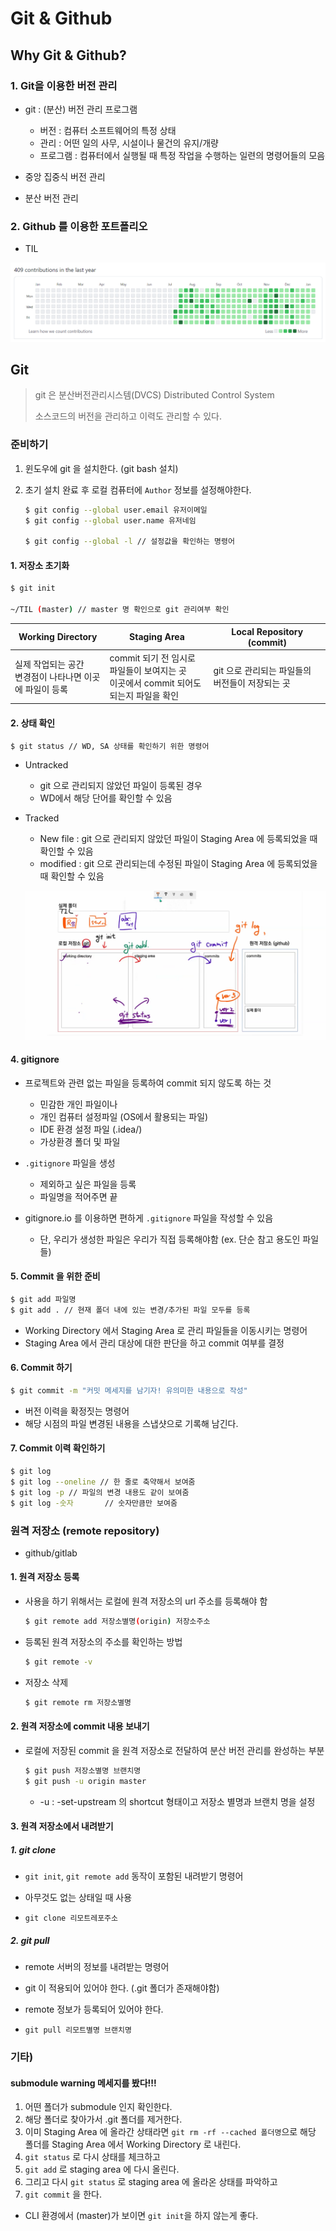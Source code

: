 # Git & Github



## Why Git & Github?

### 1. Git을 이용한 버전 관리

* git : (분산) 버전 관리 프로그램
  * 버전 : 컴퓨터 소프트웨어의 특정 상태
  * 관리 : 어떤 일의 사무, 시설이나 물건의 유지/개량
  * 프로그램 : 컴퓨터에서 실행될 때 특정 작업을 수행하는 일련의 명령어들의 모음

* 중앙 집중식 버전 관리
* 분산 버전 관리



### 2. Github 를 이용한 포트폴리오

* TIL

![image-20220113160204034](git.assets/image-20220113160204034.png)



## Git

>  git 은 분산버전관리시스템(DVCS) Distributed Control System
>
> 소스코드의 버전을 관리하고 이력도 관리할 수 있다.

### 준비하기

1. 윈도우에 git 을 설치한다. (git bash 설치)

2. 초기 설치 완료 후 로컬 컴퓨터에 `Author` 정보를 설정해야한다.

   ```bash
   $ git config --global user.email 유저이메일
   $ git config --global user.name 유저네임
   
   $ git config --global -l // 설정값을 확인하는 명령어
   ```



#### 1. 저장소 초기화

```bash
$ git init

~/TIL (master) // master 명 확인으로 git 관리여부 확인
```

| Working Directory                                            | Staging Area                                                 | Local Repository (commit)                       |
| ------------------------------------------------------------ | ------------------------------------------------------------ | ----------------------------------------------- |
| 실제 작업되는 공간<br />변경점이 나타나면 이곳에 파일이 등록 | commit 되기 전 임시로 파일들이 보여지는 곳<br />이곳에서 commit 되어도 되는지 파일을 확인 | git 으로 관리되는 파일들의 버전들이 저장되는 곳 |



#### 2. 상태 확인

```bash
$ git status // WD, SA 상태를 확인하기 위한 명령어
```

* Untracked

  * git 으로 관리되지 않았던 파일이 등록된 경우
  * WD에서 해당 단어를 확인할 수 있음

* Tracked

  * New file : git 으로 관리되지 않았던 파일이 Staging Area 에 등록되었을 때 확인할 수 있음
  * modified : git 으로 관리되는데 수정된 파일이 Staging Area 에 등록되었을 때 확인할 수 있음

  ![58](git.assets/58.png)

#### 4. gitignore

* 프로젝트와 관련 없는 파일을 등록하여 commit 되지 않도록 하는 것
  * 민감한 개인 파일이나
  * 개인 컴퓨터 설정파일 (OS에서 활용되는 파일)
  * IDE 환경 설정 파일 (.idea/)
  * 가상환경 폴더 및 파일

* `.gitignore` 파일을 생성
  * 제외하고 싶은 파일을 등록
  * 파일명을 적어주면 끝
* gitignore.io 를 이용하면 편하게 `.gitignore` 파일을 작성할 수 있음
  * 단, 우리가 생성한 파일은 우리가 직접 등록해야함 (ex. 단순 참고 용도인 파일들)



#### 5. Commit 을 위한 준비

```bash
$ git add 파일명
$ git add . // 현재 폴더 내에 있는 변경/추가된 파일 모두를 등록
```

* Working Directory 에서 Staging Area 로 관리 파일들을 이동시키는 명령어
* Staging Area 에서 관리 대상에 대한 판단을 하고 commit 여부를 결정



#### 6. Commit 하기

```bash
$ git commit -m "커밋 메세지를 남기자! 유의미한 내용으로 작성"
```

* 버전 이력을 확정짓는 명령어
* 해당 시점의 파일 변경된 내용을 스냅샷으로 기록해 남긴다.



#### 7. Commit 이력 확인하기

```bash
$ git log
$ git log --oneline // 한 줄로 축약해서 보여줌
$ git log -p // 파일의 변경 내용도 같이 보여줌
$ git log -숫자       // 숫자만큼만 보여줌
```





### 원격 저장소 (remote repository)

* github/gitlab

#### 1. 원격 저장소 등록

* 사용을 하기 위해서는 로컬에 원격 저장소의 url 주소를 등록해야 함

  ```bash
  $ git remote add 저장소별명(origin) 저장소주소
  ```

* 등록된 원격 저장소의 주소를 확인하는 방법

  ```bash
  $ git remote -v
  ```

* 저장소 삭제

  ```bash
  $ git remote rm 저장소별명
  ```



#### 2. 원격 저장소에 commit 내용 보내기

* 로컬에 저장된 commit 을 원격 저장소로 전달하여 분산 버전 관리를 완성하는 부분

  ```bash
  $ git push 저장소별명 브랜치명
  $ git push -u origin master
  ```

  * -u : -set-upstream 의 shortcut 형태이고 저장소 별명과 브랜치 명을 설정



#### 3. 원격 저장소에서 내려받기

##### 1. git clone

* `git init`, `git remote add` 동작이 포함된 내려받기 명령어
* 아무것도 없는 상태일 때 사용

* `git clone 리모트레포주소`

##### 2. git pull

* remote 서버의 정보를 내려받는 명령어
* git 이 적용되어 있어야 한다. (.git 폴더가 존재해야함)
* remote 정보가 등록되어 있어야 한다.

* `git pull 리모트별명 브랜치명`



### 기타)

#### submodule warning 메세지를 봤다!!!

1. 어떤 폴더가 submodule  인지 확인한다.
2. 해당 폴더로 찾아가서 .git 폴더를 제거한다.
3. 이미 Staging Area 에 올라간 상태라면
   `git rm -rf --cached 폴더명`으로 해당 폴더를 Staging Area 에서 Working Directory 로 내린다.
4. `git status` 로 다시 상태를 체크하고
5. `git add` 로 staging area 에 다시 올린다.
6. 그리고 다시 `git status` 로 staging area 에 올라온 상태를 파악하고
7. `git commit` 을 한다.

* CLI 환경에서 (master)가 보이면 `git init`을 하지 않는게 좋다.
